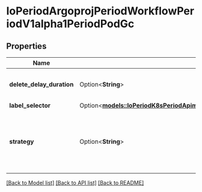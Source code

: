 # IoPeriodArgoprojPeriodWorkflowPeriodV1alpha1PeriodPodGc

## Properties

Name | Type | Description | Notes
------------ | ------------- | ------------- | -------------
**delete_delay_duration** | Option<**String**> | DeleteDelayDuration specifies the duration before pods in the GC queue get deleted. | [optional]
**label_selector** | Option<[**models::IoPeriodK8sPeriodApimachineryPeriodPkgPeriodApisPeriodMetaPeriodV1PeriodLabelSelector**](io.k8s.apimachinery.pkg.apis.meta.v1.LabelSelector.md)> |  | [optional]
**strategy** | Option<**String**> | Strategy is the strategy to use. One of \"OnPodCompletion\", \"OnPodSuccess\", \"OnWorkflowCompletion\", \"OnWorkflowSuccess\". If unset, does not delete Pods | [optional]

[[Back to Model list]](../README.md#documentation-for-models) [[Back to API list]](../README.md#documentation-for-api-endpoints) [[Back to README]](../README.md)


